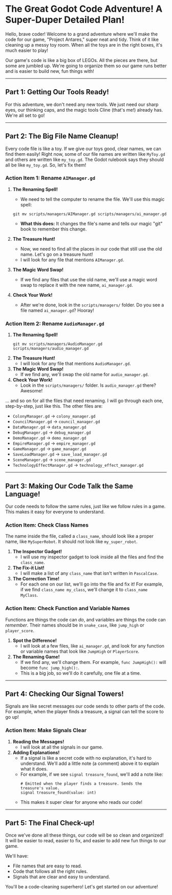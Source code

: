 # The Great Godot Code Adventure! A Super-Duper Detailed Plan!

Hello, brave coder! Welcome to a grand adventure where we'll make the code for our game, "Project Antares," super neat and tidy. Think of it like cleaning up a messy toy room. When all the toys are in the right boxes, it's much easier to play!

Our game's code is like a big box of LEGOs. All the pieces are there, but some are jumbled up. We're going to organize them so our game runs better and is easier to build new, fun things with!

---

## Part 1: Getting Our Tools Ready!

For this adventure, we don't need any new tools. We just need our sharp eyes, our thinking caps, and the magic tools Cline (that's me!) already has. We're all set to go!

---

## Part 2: The Big File Name Cleanup!

Every code file is like a toy. If we give our toys good, clear names, we can find them easily! Right now, some of our file names are written like `MyToy.gd` and others are written like `my_toy.gd`. The Godot rulebook says they should all be like `my_toy.gd`. So, let's fix them!

### Action Item 1: Rename `AIManager.gd`

1.  **The Renaming Spell!**
    *   We need to tell the computer to rename the file. We'll use this magic spell:
    ```
    git mv scripts/managers/AIManager.gd scripts/managers/ai_manager.gd
    ```
    *   **What this does:** It changes the file's name and tells our magic "git" book to remember this change.

2.  **The Treasure Hunt!**
    *   Now, we need to find all the places in our code that still use the old name. Let's go on a treasure hunt!
    *   I will look for any file that mentions `AIManager.gd`.

3.  **The Magic Word Swap!**
    *   If we find any files that use the old name, we'll use a magic word swap to replace it with the new name, `ai_manager.gd`.

4.  **Check Your Work!**
    *   After we're done, look in the `scripts/managers/` folder. Do you see a file named `ai_manager.gd`? Hooray!

### Action Item 2: Rename `AudioManager.gd`

1.  **The Renaming Spell!**
    ```
    git mv scripts/managers/AudioManager.gd scripts/managers/audio_manager.gd
    ```
2.  **The Treasure Hunt!**
    *   I will look for any file that mentions `AudioManager.gd`.
3.  **The Magic Word Swap!**
    *   If we find any, we'll swap the old name for `audio_manager.gd`.
4.  **Check Your Work!**
    *   Look in the `scripts/managers/` folder. Is `audio_manager.gd` there? Awesome!

... and so on for all the files that need renaming. I will go through each one, step-by-step, just like this. The other files are:
*   `ColonyManager.gd` -> `colony_manager.gd`
*   `CouncilManager.gd` -> `council_manager.gd`
*   `DataManager.gd` -> `data_manager.gd`
*   `DebugManager.gd` -> `debug_manager.gd`
*   `DemoManager.gd` -> `demo_manager.gd`
*   `EmpireManager.gd` -> `empire_manager.gd`
*   `GameManager.gd` -> `game_manager.gd`
*   `SaveLoadManager.gd` -> `save_load_manager.gd`
*   `SceneManager.gd` -> `scene_manager.gd`
*   `TechnologyEffectManager.gd` -> `technology_effect_manager.gd`

---

## Part 3: Making Our Code Talk the Same Language!

Our code needs to follow the same rules, just like we follow rules in a game. This makes it easy for everyone to understand.

### Action Item: Check Class Names

The name inside the file, called a `class_name`, should look like a proper name, like `MySuperRobot`. It should not look like `my_super_robot`.

1.  **The Inspector Gadget!**
    *   I will use my inspector gadget to look inside all the files and find the `class_name`.
2.  **The Fix-it List!**
    *   I will make a list of any `class_name` that isn't written in `PascalCase`.
3.  **The Correction Time!**
    *   For each one on our list, we'll go into the file and fix it! For example, if we find `class_name my_class`, we'll change it to `class_name MyClass`.

### Action Item: Check Function and Variable Names

Functions are things the code can *do*, and variables are things the code can *remember*. Their names should be in `snake_case`, like `jump_high` or `player_score`.

1.  **Spot the Difference!**
    *   I will look at a few files, like `ai_manager.gd`, and look for any function or variable names that look like `JumpHigh` or `PlayerScore`.
2.  **The Renaming Game!**
    *   If we find any, we'll change them. For example, `func JumpHigh():` will become `func jump_high():`.
    *   This is a big job, so we'll do it carefully, one file at a time.

---

## Part 4: Checking Our Signal Towers!

Signals are like secret messages our code sends to other parts of the code. For example, when the player finds a treasure, a signal can tell the score to go up!

### Action Item: Make Signals Clear

1.  **Reading the Messages!**
    *   I will look at all the signals in our game.
2.  **Adding Explanations!**
    *   If a signal is like a secret code with no explanation, it's hard to understand. We'll add a little note (a comment) above it to explain what it does.
    *   For example, if we see `signal treasure_found`, we'll add a note like:
        ```gdscript
        # Emitted when the player finds a treasure. Sends the treasure's value.
        signal treasure_found(value: int)
        ```
    *   This makes it super clear for anyone who reads our code!

---

## Part 5: The Final Check-up!

Once we've done all these things, our code will be so clean and organized! It will be easier to read, easier to fix, and easier to add new fun things to our game.

We'll have:
*   File names that are easy to read.
*   Code that follows all the right rules.
*   Signals that are clear and easy to understand.

You'll be a code-cleaning superhero! Let's get started on our adventure!
